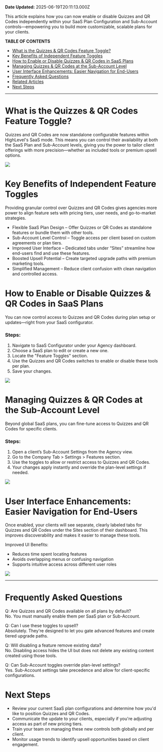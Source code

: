 **Date Updated:** 2025-06-19T20:11:13.000Z

This article explains how you can now enable or disable Quizzes and QR Codes independently within your SaaS Plan Configuration and Sub-Account controls—empowering you to build more customizable, scalable plans for your clients.

**TABLE OF CONTENTS**

* [What is the Quizzes & QR Codes Feature Toggle?](#What-is-the-Quizzes-&-QR-Codes-Feature-Toggle?)
* [Key Benefits of Independent Feature Toggles](#Key-Benefits-of-Independent-Feature-Toggles)
* [How to Enable or Disable Quizzes & QR Codes in SaaS Plans](#How-to-Enable-or-Disable-Quizzes-&-QR-Codes-in-SaaS-Plans)
* [Managing Quizzes & QR Codes at the Sub-Account Level](#Managing-Quizzes-&-QR-Codes-at-the-Sub-Account-Level)
* [User Interface Enhancements: Easier Navigation for End-Users](#User-Interface-Enhancements%3A-Easier-Navigation-for-End-Users)
* [Frequently Asked Questions](#Frequently-Asked-Questions)
* [Related Articles](#Related-Articles)
* [Next Steps](#Next-Steps)

---

# What is the Quizzes & QR Codes Feature Toggle?

Quizzes and QR Codes are now standalone configurable features within HighLevel's SaaS mode. This means you can control their availability at both the SaaS Plan and Sub-Account levels, giving you the power to tailor client offerings with more precision—whether as included tools or premium upsell options.

![](https://s3.amazonaws.com/cdn.freshdesk.com/data/helpdesk/attachments/production/155048560196/original/2Uy9jjlwNTfomQNp9jFqf7pwnb5a87r2jA.png?1750344023)

# Key Benefits of Independent Feature Toggles

Providing granular control over Quizzes and QR Codes gives agencies more power to align feature sets with pricing tiers, user needs, and go-to-market strategies.

* Flexible SaaS Plan Design – Offer Quizzes or QR Codes as standalone features or bundle them with other tools.
* Sub-Account Level Control – Toggle access per client based on custom agreements or plan tiers.
* Improved User Interface – Dedicated tabs under “Sites” streamline how end-users find and use these features.
* Boosted Upsell Potential – Create targeted upgrade paths with premium marketing tools.
* Simplified Management – Reduce client confusion with clean navigation and controlled access.

# How to Enable or Disable Quizzes & QR Codes in SaaS Plans

You can now control access to Quizzes and QR Codes during plan setup or updates—right from your SaaS configurator.

### Steps:

1. Navigate to SaaS Configurator under your Agency dashboard.
2. Choose a SaaS plan to edit or create a new one.
3. Locate the "Feature Toggles" section.
4. Use the Quizzes and QR Codes switches to enable or disable these tools per plan.
5. Save your changes.

![](https://s3.amazonaws.com/cdn.freshdesk.com/data/helpdesk/attachments/production/155048560195/original/ckMhKJd_MO18gIgHkQ9P9bx9cYuVancBow.png?1750344023)

# Managing Quizzes & QR Codes at the Sub-Account Level

Beyond global SaaS plans, you can fine-tune access to Quizzes and QR Codes for specific clients.

### Steps:

1. Open a client’s Sub-Account Settings from the Agency view.
2. Go to the Company Tab > Settings > Features section.
3. Use the toggles to allow or restrict access to Quizzes and QR Codes.
4. Your changes apply instantly and override the plan-level settings if needed.

![](https://s3.amazonaws.com/cdn.freshdesk.com/data/helpdesk/attachments/production/155048560193/original/coLrPuWy6W6iRJTnSX8_cidyDRO_altncA.png?1750344023)

# User Interface Enhancements: Easier Navigation for End-Users

Once enabled, your clients will see separate, clearly labeled tabs for Quizzes and QR Codes under the Sites section of their dashboard. This improves discoverability and makes it easier to manage these tools.

Improved UI Benefits:

* Reduces time spent locating features
* Avoids overlapping menus or confusing navigation
* Supports intuitive access across different user roles

![](https://s3.amazonaws.com/cdn.freshdesk.com/data/helpdesk/attachments/production/155048560194/original/TdM_FMnbn898xqoqDeoW-VjvQpu7XCXZrA.png?1750344023)

---

#   

# Frequently Asked Questions

Q: Are Quizzes and QR Codes available on all plans by default?  
 No. You must manually enable them per SaaS plan or Sub-Account.

Q: Can I use these toggles to upsell?  
 Absolutely. They're designed to let you gate advanced features and create tiered upgrade paths.

Q: Will disabling a feature remove existing data?  
 No. Disabling access hides the UI but does not delete any existing content created using those tools.

Q: Can Sub-Account toggles override plan-level settings?  
 Yes. Sub-Account settings take precedence and allow for client-specific configurations.
  
  
# Next Steps

* Review your current SaaS plan configurations and determine how you'd like to position Quizzes and QR Codes.
* Communicate the update to your clients, especially if you're adjusting access as part of new pricing tiers.
* Train your team on managing these new controls both globally and per client.
* Monitor usage trends to identify upsell opportunities based on client engagement.